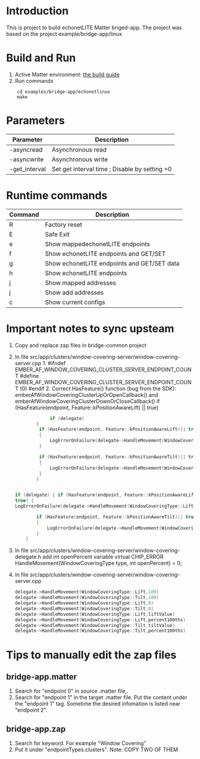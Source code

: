 
# Introduction
This is project to build echonetLITE Matter briged-app.
The project was based on the project example/bridge-app/linux

# Build and Run
1. Active Matter environment: [the build guide](guides/BUILDING.md)
2. Run commands
```
    cd examples/bridge-app/echonetlinux
    make
```

# Parameters
| Parameter | Description |
| --- | --- |
| -asyncread | Asynchronous read |
| -asyncwrite | Asynchronous write |
| -get_interval <t> | Set get interval time <t>; Disable by setting <t> =0 |


# Runtime commands
| Command | Description |
| --- | --- |
| R | Factory reset |
| E | Safe Exit|
| e | Show mappedechonetLITE endpoints|
| f | Show echonetLITE endpoints and GET/SET|
| g | Show echonetLITE endpoints and GET/SET data|
| h | Show echonetLITE endpoints|
| j | Show mapped addresses|
| j | Show add addresses|
| c | Show current configs|



# Important notes to sync upsteam
1.  Copy and replace zap files in bridge-common project
2.  In file src/app/clusters/window-covering-server/window-covering-server.cpp
        1. #ifndef EMBER_AF_WINDOW_COVERING_CLUSTER_SERVER_ENDPOINT_COUNT #define
           EMBER_AF_WINDOW_COVERING_CLUSTER_SERVER_ENDPOINT_COUNT (0) #endif
        2. Correct HasFeature() function (bug from the SDK):
           emberAfWindowCoveringClusterUpOrOpenCallback() and
           emberAfWindowCoveringClusterDownOrCloseCallback() if
           (HasFeature(endpoint, Feature::kPositionAwareLift) || true)

    ```cpp
                 if (delegate)
            {
             if (HasFeature(endpoint, Feature::kPositionAwareLift)|| true)
             {
                 LogErrorOnFailure(delegate->HandleMovement(WindowCoveringType::Lift,100));
             }

             if (HasFeature(endpoint, Feature::kPositionAwareTilt)|| true)
             {
                 LogErrorOnFailure(delegate->HandleMovement(WindowCoveringType::Tilt,100));
             }
            }
    ```

    ```cpp

    if (delegate) { if (HasFeature(endpoint, Feature::kPositionAwareLift)||
    true) {
    LogErrorOnFailure(delegate->HandleMovement(WindowCoveringType::Lift,0)); }

            if (HasFeature(endpoint, Feature::kPositionAwareTilt)|| true)
            {
                LogErrorOnFailure(delegate->HandleMovement(WindowCoveringType::Tilt,0));
            }
        }
    ```

3.  In file src/app/clusters/window-covering-server/window-covering-delegate.h
    add int openPercent variable virtual CHIP_ERROR
    HandleMovement(WindowCoveringType type, int openPercent) = 0;
4.  In file src/app/clusters/window-covering-server/window-covering-server.cpp
    ```cpp
    delegate->HandleMovement(WindowCoveringType::Lift,100)
    delegate->HandleMovement(WindowCoveringType::Tilt,100)
    delegate->HandleMovement(WindowCoveringType::Lift,0)
    delegate->HandleMovement(WindowCoveringType::Tilt,0)
    delegate->HandleMovement(WindowCoveringType::Lift,liftValue)
    delegate->HandleMovement(WindowCoveringType::Lift,percent100ths)
    delegate->HandleMovement(WindowCoveringType::Tilt,tiltValue)
    delegate->HandleMovement(WindowCoveringType::Tilt,percent100ths)
    ```


# Tips to manually edit the zap files
## bridge-app.matter
1. Search for "endpoint 0" in source .matter file,. 
2. Search for "endpoint 1" in the target .matter file. Put the content under the "endpoint 1" tag.
Sometime the desired infomation is listed near "endpoint 2".
## bridge-app.zap
1. Search for keyword. For example "Window Covering"
2. Put it under "endpointTypes.clusters". Note: COPY TWO OF THEM 

